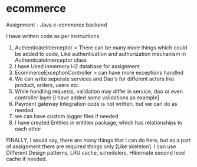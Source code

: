 # ecommerce
Assignment - Java e-commerce backend

I have written code as per instructions.
1. AuthenticateInterceptor > There can be many more things which could be added to code, Like authentication and authorization mechanism in AuthenticateInterceptor class
2. I have Used inmemory H2 database for assignment
3. EcommerceExceptionController > can have more exceptions handled
4. We can write seperate services and Dao's for different actors like product, orders, users etc.
5. While handling requests, validation may differ in service, dao or even controller layer [i have added some validations as example]
6. Payment gateway Integration code is not written, but we can do as needed
7. we can have custom logger files if needed
8. I have created Entities in entities package, which has relationships to each other

FINALLY,
I would say, there are many things that I can do here, but as a part of assignment there are required things only [Like skeleton].
I can use Different Design patterns, LRU cache, schedulers, Hibernate second level cache if needed.
